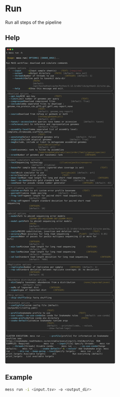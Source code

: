 # Run

Run all steps of the pipeline

## Help

![`mess run -h`](docs/images/mess-run-help.svg)

## Example

```sh
mess run -i <input.tsv> -o <output_dir>
```

